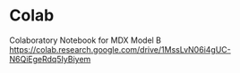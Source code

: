 # Colab
Colaboratory Notebook for MDX Model B<br>
https://colab.research.google.com/drive/1MssLvN06i4gUC-N6QiEgeRdq5IyBiyem
